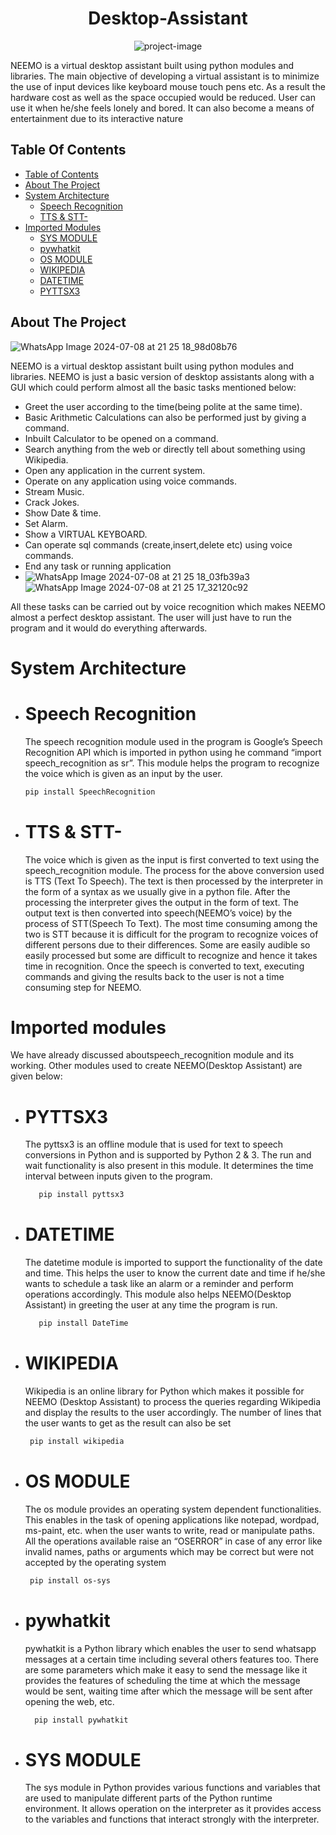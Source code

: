 <h1 align="center" id="title">Desktop-Assistant</h1>

<p align="center"><img src="https://socialify.git.ci/ayush-py-c/Desktop-Assistant/image?language=1&amp;owner=1&amp;name=1&amp;stargazers=1&amp;theme=Light" alt="project-image"></p>

<p id="description">NEEMO is a virtual desktop assistant built using python modules and libraries. The main objective of developing a virtual assistant is to minimize the use of input devices like keyboard mouse touch pens etc. As a result the hardware cost as well as the space occupied would be reduced. User can use it when he/she feels lonely and bored. It can also become a means of entertainment due to its interactive nature</p>



## Table Of Contents



- [Table of Contents](#table-of-contents)
- [About The Project](#about-the-project)
- [System Architecture](#system-architecture)
  - [Speech Recognition](#speech-recognition)
  - [TTS & STT-](#tts-&-stt)
- [Imported Modules](#imported-modules)
  - [SYS MODULE](#sys-module)
  - [pywhatkit](#pywhatkit)
  - [OS MODULE](#os-module)
  - [WIKIPEDIA](#wikipedia)
  - [DATETIME](#datetime)
  - [PYTTSX3](#pyttsx3)
    
## About The Project

![WhatsApp Image 2024-07-08 at 21 25 18_98d08b76](https://github.com/ayush-py-c/Desktop-Assistant/assets/85986862/cbbb4bf4-ee83-4056-967d-70fe96f62178)


NEEMO is a virtual desktop assistant built using python modules and libraries. 
NEEMO is just a basic version of desktop assistants along with a GUI which could 
perform almost all the basic tasks mentioned below:

- Greet the user according to the time(being polite at the same time).
- Basic Arithmetic Calculations can also be performed just by giving a command.
- Inbuilt Calculator to be opened on a command.
- Search anything from the web or directly tell about something using Wikipedia.
- Open any application in the current system.
- Operate on any application using voice commands.
- Stream Music.
- Crack Jokes.
- Show Date & time.
- Set Alarm.
- Show a VIRTUAL KEYBOARD.
- Can operate sql commands (create,insert,delete etc) using voice commands.
- End any task or running application
- ![WhatsApp Image 2024-07-08 at 21 25 18_03fb39a3](https://github.com/ayush-py-c/Desktop-Assistant/assets/85986862/303fc33c-0bee-4eef-9830-23d9f8183cc4)
![WhatsApp Image 2024-07-08 at 21 25 17_32120c92](https://github.com/ayush-py-c/Desktop-Assistant/assets/85986862/4fa60981-2e2f-4b75-bced-7f52c9827153)


All these tasks can be carried out by voice recognition which makes NEEMO 
almost a perfect desktop assistant. The user will just have to run the program and it 
would do everything afterwards.

# System Architecture 

  - # Speech Recognition
      The speech recognition module used in the program is Google’s Speech 
    Recognition API which is imported in python   using he command “import 
    speech_recognition as sr”. This module helps the program to recognize the voice 
    which is given as an input by the user.

     ```sh
     pip install SpeechRecognition
      ```
  - # TTS & STT-
      The voice which is given as the input is    first converted to text using the 
      speech_recognition module. The process for  the above conversion used is TTS 
      (Text To Speech). The text is then processed by the interpreter in the form of a 
      syntax as we usually give in a python file.
      After the processing the interpreter gives the output in the form of text. 
      The output text is then converted into speech(NEEMO’s voice) by the process of 
    STT(Speech To Text).
    The most time consuming among the two is STT because it is difficult for 
    the program to recognize voices of different persons due to their differences. Some 
    are easily audible so easily processed but some are difficult to recognize and hence 
    it takes time in recognition.
    Once the speech is converted to text, executing commands and giving 
    the results back to the user is not a time consuming step for NEEMO.

# Imported modules
We have already discussed aboutspeech_recognition module and its working. 
Other modules used to create NEEMO(Desktop Assistant) are given below:

- # PYTTSX3
  The pyttsx3 is an offline module that is used for text to speech 
   conversions in Python and is supported by Python 2 & 3. The run and wait 
   functionality is also present in this module. It determines the time interval between 
  inputs given to the program.

  ```sh
     pip install pyttsx3
  ```
- # DATETIME 
    The datetime module is imported to support the functionality of the date 
  and time. This helps the user to know the current date and time if he/she wants to 
  schedule a task like an alarm or a reminder and perform operations accordingly. 
  This module also helps NEEMO(Desktop Assistant) in greeting the user at any time 
  the program is run.
  ```sh
     pip install DateTime
  ```
- # WIKIPEDIA
    Wikipedia is an online library for Python which makes it possible for
    NEEMO (Desktop Assistant) to process the queries regarding Wikipedia and 
    display the results to the user accordingly. The number of lines that the user wants 
    to get as the result can also be set
      
    ```sh
     pip install wikipedia
  ```
- # OS MODULE
    The os module provides an operating system dependent functionalities. 
  This enables in the task of opening applications like notepad, wordpad, ms-paint, 
  etc. when the user wants to write, read or    manipulate paths. All the operations available raise an “OSERROR” in case of any error like invalid names, paths or 
  arguments which may be correct but were not accepted by the operating system

    ```sh
     pip install os-sys 
  ```
- # pywhatkit
    pywhatkit is a Python library which enables the user to send whatsapp 
  messages at a certain time including several others features too. There are some 
  parameters which make it easy to send the message like it provides the features of 
  scheduling the time at which the message would be sent, waiting time after which 
  the message will be sent after opening the web, etc.
   ```sh
     pip install pywhatkit
  ```
- # SYS MODULE
    The sys module in Python provides various functions and variables that 
  are used to manipulate different parts of the Python runtime environment. It allows 
  operation on the interpreter as it provides access to the variables and functions that 
  interact strongly with the interpreter.


